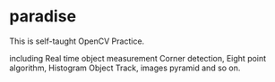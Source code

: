 # paradise
This is self-taught OpenCV Practice.  

including Real time object measurement
Corner detection, Eight point algorithm, Histogram
Object Track, images pyramid and so on.
